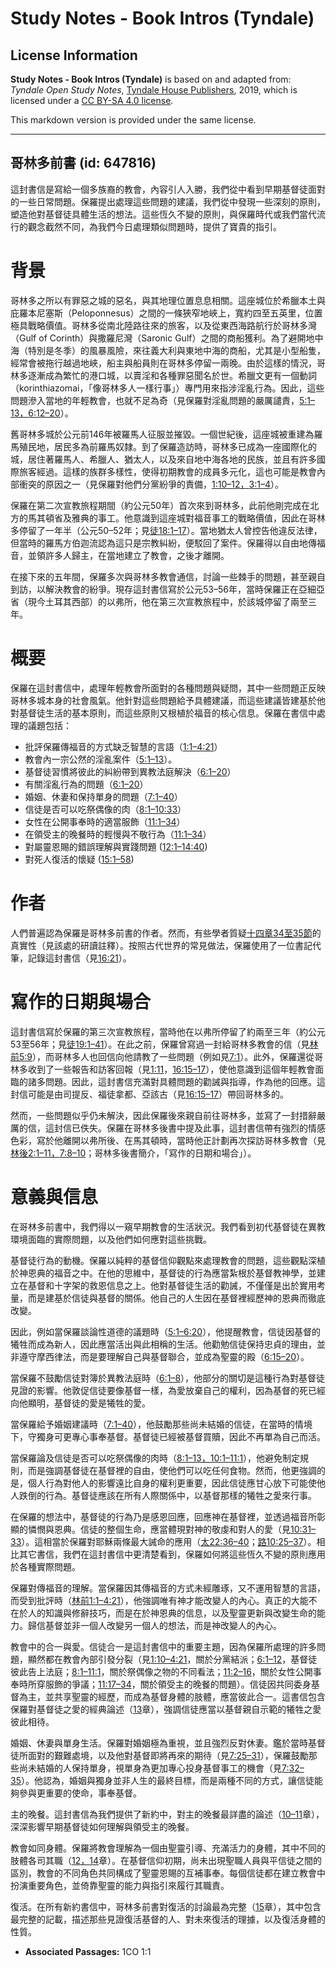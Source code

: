 # Study Notes - Book Intros (Tyndale)

## License Information

**Study Notes - Book Intros (Tyndale)** is based on and adapted from: _Tyndale Open Study Notes_, [Tyndale House Publishers](https://tyndaleopenresources.com/), 2019, which is licensed under a [CC BY-SA 4.0 license](https://creativecommons.org/licenses/by-sa/4.0/legalcode.en).

This markdown version is provided under the same license.



--------------------------------

## 哥林多前書 (id: 647816)

這封書信是寫給一個多族裔的教會，內容引人入勝，我們從中看到早期基督徒面對的一些日常問題。保羅提出處理這些問題的建議，我們從中發現一些深刻的原則，塑造他對基督徒具體生活的想法。這些恆久不變的原則，與保羅時代或我們當代流行的觀念截然不同，為我們今日處理類似問題時，提供了寶貴的指引。

背景
==

哥林多之所以有罪惡之城的惡名，與其地理位置息息相關。這座城位於希臘本土與庇羅本尼塞斯（Peloponnesus）之間的一條狹窄地峽上，寬約四至五英里，位置極具戰略價值。哥林多從南北陸路往來的旅客，以及從東西海路航行於哥林多灣（Gulf of Corinth）與撒羅尼灣（Saronic Gulf）之間的商船獲利。為了避開地中海（特別是冬季）的風暴風險，來往義大利與東地中海的商船，尤其是小型船隻，經常會被拖行越過地峽，船主與船員則在哥林多停留一兩晚。由於這樣的情況，哥林多逐漸成為繁忙的港口城，以賣淫和各種罪惡聞名於世。希臘文更有一個動詞（korinthiazomai，「像哥林多人一樣行事」）專門用來指涉淫亂行為。因此，這些問題滲入當地的年輕教會，也就不足為奇（見保羅對淫亂問題的嚴厲譴責，[5:1–13，](https://ref.ly/1Cor5:1-1Cor5:13)[6:12–20](https://ref.ly/1Cor6:12-1Cor6:20)）。

舊哥林多城於公元前146年被羅馬人征服並摧毀。一個世紀後，這座城被重建為羅馬殖民地，居民多為前羅馬奴隸。到了保羅造訪時，哥林多已成為一座國際化的城，居住著羅馬人、希臘人、猶太人，以及來自地中海各地的民族，並且有許多國際旅客經過。這樣的族群多樣性，使得初期教會的成員多元化，這也可能是教會內部衝突的原因之一（見保羅對他們分黨紛爭的責備，[1:10–12，](https://ref.ly/1Cor1:10-1Cor1:12)[3:1–4](https://ref.ly/1Cor3:1-1Cor3:4)）。

保羅在第二次宣教旅程期間（約公元50年）首次來到哥林多，此前他剛完成在北方的馬其頓省及雅典的事工。他意識到這座城對福音事工的戰略價值，因此在哥林多停留了一年半（公元50–52年；見[徒18:1–17](https://ref.ly/Acts18:1-Acts18:17)）。當地猶太人曾控告他違反法律，但當時的羅馬方伯迦流認為這只是宗教糾紛，便駁回了案件。保羅得以自由地傳福音，並領許多人歸主，在當地建立了教會，之後才離開。

在接下來的五年間，保羅多次與哥林多教會通信，討論一些棘手的問題，甚至親自到訪，以解決教會的紛爭。現存這封書信寫於公元53–56年，當時保羅正在亞細亞省（現今土耳其西部）的以弗所，他在第三次宣教旅程中，於該城停留了兩至三年。

概要
==

保羅在這封書信中，處理年輕教會所面對的各種問題與疑問，其中一些問題正反映哥林多城本身的社會風氣。他針對這些問題給予具體建議，而這些建議皆建基於他對基督徒生活的基本原則，而這些原則又根植於福音的核心信息。保羅在書信中處理的議題包括：

* 批評保羅傳福音的方式缺乏智慧的言語（[1:1–4:21](https://ref.ly/1Cor1:1-1Cor4:21)）
* 教會內一宗公然的淫亂案件（[5:1–13](https://ref.ly/1Cor5:1-1Cor5:13)）。
* 基督徒習慣將彼此的糾紛帶到異教法庭解決（[6:1–20](https://ref.ly/1Cor6:1-1Cor6:20)）
* 有關淫亂行為的問題（[6:1–20](https://ref.ly/1Cor6:1-1Cor6:20)）
* 婚姻、休妻和保持單身的問題（[7:1–40](https://ref.ly/1Cor7:1-1Cor7:40)）
* 信徒是否可以吃祭偶像的肉（[8:1–10:33](https://ref.ly/1Cor8:1-1Cor10:33)）
* 女性在公開事奉時的適當服飾（[11:1–34](https://ref.ly/1Cor11:1-1Cor11:34)）
* 在領受主的晚餐時的輕慢與不敬行為（[11:1–34](https://ref.ly/1Cor11:1-1Cor11:34)）
* 對屬靈恩賜的錯誤理解與實踐問題 ([12:1–14:40](https://ref.ly/1Cor12:1-1Cor14:40))
* 對死人復活的懷疑 ([15:1–58](https://ref.ly/1Cor15:1-1Cor15:58))

作者
==

人們普遍認為保羅是哥林多前書的作者。然而，有些學者質疑[十四章34至35節](https://ref.ly/1Cor14:34-1Cor14:35)的真實性（見該處的研讀註釋）。按照古代世界的常見做法，保羅使用了一位書記代筆，記錄這封書信（見[16:21](https://ref.ly/1Cor16:21)）。

寫作的日期與場合
========

這封書信寫於保羅的第三次宣教旅程，當時他在以弗所停留了約兩至三年（約公元53至56年；見[徒19:1–41](https://ref.ly/Acts19:1-Acts19:41)）。在此之前，保羅曾寫過一封給哥林多教會的信（見[林前5:9](https://ref.ly/1Cor5:9)），而哥林多人也回信向他請教了一些問題（例如見[7:1](https://ref.ly/1Cor7:1)）。此外，保羅還從哥林多收到了一些報告和訪客回報（見[1:11](https://ref.ly/1Cor1:11)，[16:15–17](https://ref.ly/1Cor16:15-1Cor16:17)），使他意識到這個年輕教會面臨的諸多問題。因此，這封書信充滿對具體問題的勸誡與指導，作為他的回應。這封信可能是由司提反、福徒拿都、亞該古（見[16:15–17](https://ref.ly/1Cor16:15-1Cor16:17)）帶回哥林多的。

然而，一些問題似乎仍未解決，因此保羅後來親自前往哥林多，並寫了一封措辭嚴厲的信，這封信已佚失。保羅在哥林多後書中提及此事，這封書信帶有強烈的情感色彩，寫於他離開以弗所後、在馬其頓時，當時他正計劃再次探訪哥林多教會（見[林後2:1–11，](https://ref.ly/2Cor2:1-2Cor2:11)[7:8–10](https://ref.ly/2Cor7:8-2Cor7:10)；哥林多後書簡介，「寫作的日期和場合」）。

意義與信息
=====

在哥林多前書中，我們得以一窺早期教會的生活狀況。我們看到初代基督徒在異教環境面臨的實際問題，以及他們如何應對這些挑戰。

基督徒行為的動機。保羅以純粹的基督信仰觀點來處理教會的問題，這些觀點深植於神恩典的福音之中。在他的思維中，基督徒的行為應當紮根於基督教神學，並建立在基督和十字架的救恩信息之上。他對基督徒生活的勸誡，不僅僅是出於實用考量，而是建基於信徒與基督的關係。他自己的人生因在基督裡經歷神的恩典而徹底改變。

因此，例如當保羅談論性道德的議題時（[5:1–6:20](https://ref.ly/1Cor5:1-1Cor6:20)），他提醒教會，信徒因基督的犧牲而成為新人，因此應當活出與此相稱的生活。他勸勉信徒保持忠貞的理由，並非遵守摩西律法，而是要理解自己與基督聯合，並成為聖靈的殿（[6:15–20](https://ref.ly/1Cor6:15-1Cor6:20)）。

當保羅不鼓勵信徒對簿於異教法庭時（[6:1–8](https://ref.ly/1Cor6:1-1Cor6:8)），他部分的關切是這種行為對基督徒見證的影響。他敦促信徒要像基督一樣，為愛放棄自己的權利，因為基督的死已經向他顯明，基督徒的愛是犧牲的愛。

當保羅給予婚姻建議時（[7:1–40](https://ref.ly/1Cor7:1-1Cor7:40)），他鼓勵那些尚未結婚的信徒，在當時的情境下，守獨身可更專心事奉基督。基督徒已經被基督買贖，因此不再單為自己而活。

當保羅論及信徒是否可以吃祭偶像的肉時（[8:1–13，](https://ref.ly/1Cor8:1-1Cor8:13)[10:1–11:1](https://ref.ly/1Cor10:1-1Cor11:1)），他避免制定規則，而是強調基督徒在基督裡的自由，使他們可以吃任何食物。然而，他更強調的是，個人行為對他人的影響遠比自身的權利更重要，因此信徒應甘心放下可能使他人跌倒的行為。基督徒應該在所有人際關係中，以基督那樣的犧牲之愛來行事。

在保羅的想法中，基督徒的行為乃是感恩回應，回應神在基督裡，並透過福音所彰顯的憐憫與恩典。信徒的整個生命，應當體現對神的敬虔和對人的愛（見[10:31–33](https://ref.ly/1Cor10:31-1Cor10:33)）。這相當於保羅對耶穌兩條最大誡命的應用（[太22:36–40](https://ref.ly/Matt22:36-Matt22:40)；[路10:25–37](https://ref.ly/Luke10:25-Luke10:37)）。相比其它書信，我們在這封書信中更清楚看到，保羅如何將這些恆久不變的原則應用於各種實際問題。

保羅對傳福音的理解。當保羅因其傳福音的方式未經雕琢，又不運用智慧的言語，而受到批評時（[林前1:1–4:21](https://ref.ly/1Cor1:1-1Cor4:21)），他強調唯有神才能改變人的內心。真正的大能不在於人的知識與修辭技巧，而是在於神恩典的信息，以及聖靈更新與改變生命的能力。歸信基督並非一個人改變另一個人的想法，而是神改變人的內心。

教會中的合一與愛。信徒合一是這封書信中的重要主題，因為保羅所處理的許多問題，顯然都在教會內部引發分裂（見[1:10–4:21](https://ref.ly/1Cor1:10-1Cor4:21)，關於分黨結派；[6:1–12](https://ref.ly/1Cor6:1-1Cor6:12)，基督徒彼此告上法庭；[8:1–11:1](https://ref.ly/1Cor8:1-1Cor11:1)，關於祭偶像之物的不同看法；[11:2–16](https://ref.ly/1Cor11:2-1Cor11:16)，關於女性公開事奉時所穿服飾的爭議；[11:17–34](https://ref.ly/1Cor11:17-1Cor11:34)，關於領受主的晚餐的問題）。信徒因共同委身基督為主，並共享聖靈的經歷，而成為基督身體的肢體，應當彼此合一。這書信包含保羅對基督徒之愛的經典論述（[13](https://ref.ly/1Cor13:1-1Cor13:13)章），強調信徒應當以基督親自示範的犧牲之愛彼此相待。

婚姻、休妻與單身生活。保羅對婚姻極為重視，並且強烈反對休妻。鑑於當時基督徒所面對的艱難處境，以及他對基督即將再來的期待（見[7:25–31](https://ref.ly/1Cor7:25-1Cor7:31)），保羅鼓勵那些尚未結婚的人保持單身，視單身為更加專心投身基督事工的機會（見[7:32–35](https://ref.ly/1Cor7:32-1Cor7:35)）。他認為，婚姻與獨身並非人生的最終目標，而是兩種不同的方式，讓信徒能夠參與更重要的使命，事奉基督。

主的晚餐。這封書信為我們提供了新約中，對主的晚餐最詳盡的論述（[10–11](https://ref.ly/1Cor10:1-1Cor11:34)章），深深影響早期基督徒如何理解與領受主的晚餐。

教會如同身體。保羅將教會理解為一個由聖靈引導、充滿活力的身體，其中不同的肢體各司其職（[12，](https://ref.ly/1Cor12:1-1Cor12:31)[14](https://ref.ly/1Cor14:1-1Cor14:40)章）。在基督信仰初期，尚未出現聖職人員與平信徒之間的區別，教會的不同角色共同構成了聖靈恩賜的互補事奉。每個信徒都在建立教會中扮演重要角色，並倚靠聖靈的能力與指引來履行其職責。

復活。在所有新約書信中，哥林多前書對復活的討論最為完整（[15](https://ref.ly/1Cor15:1-1Cor15:58)章），其中包含最完整的記載，描述那些見證復活基督的人、對未來復活的理據，以及復活身體的性質。

* **Associated Passages:** 1CO 1:1

